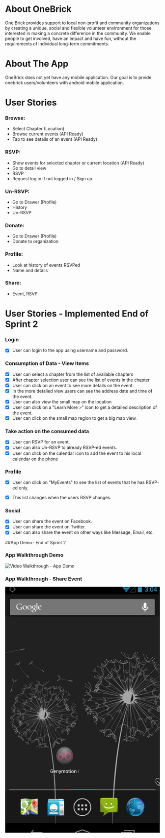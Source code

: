 About OneBrick
===============
One Brick provides support to local non-profit and community organizations by creating a unique, social and flexible volunteer environment for those interested in making a concrete difference in the community. We enable people to get involved, have an impact and have fun, without the requirements of individual long-term commitments.

About The App
==================
OneBrick does not yet have any mobile application. Our goal is to prvide onebrick users/volunteers with android mobile application.




User Stories
==============

### Browse:
* Select Chapter (Location)
* Browse current events (API Ready)
* Tap to see details of an event (API Ready)

### RSVP:
* Show events for selected chapter or current location (API Ready)
* Go to detail view
* RSVP
* Request log in if not logged in / Sign up

### Un-RSVP:
* Go to Drawer (Profile)
* History
* Un-RSVP

### Donate:
* Go to Drawer (Profile)
* Donate to organization

### Profile:
* Look at history of events RSVPed
* Name and details

### Share:
* Event, RSVP

User Stories - Implemented End of Sprint 2
============================================
### Login
* [x] User can login to the app using username and password.

### Consumption of Data - View Items
* [x] User can select a chapter from the list of available chapters
* [x] After chapter selection user can see the list of events in the chapter
* [x] User can click on an event to see more details on the event.
* [x] In the more detailed view users can see the address date and time of the event.
* [x] User can also view the small map on the location
* [x] User can click on a "Learn More >" icon to get a detailed description of the event.
* [x] User can click on the small map region to get a big map view.

### Take action on the consumed data
* [x] User can RSVP for an event. 
* [x] User can also Un-RSVP to already RSVP-ed events.
* [x] User can click on the calendar icon to add the event to his local calendar on the phone

### Profile
* [x] User can click on "MyEvents" to see the list of events that he has RSVP-ed only.
* [x] This list changes when the users RSVP changes.


### Social
* [x] User can share the event on Facebook.
* [x] User can share the event on Twitter.
* [x] User can also share the event on other ways like Message, Email, etc.

##App Demo : End of Sprint 2
### App Walkthrough Demo
![Video Walkthrough - App Demo](OneBrickSprint2.gif)

### App Walkthrough -  Share Event 
![Video Walkthrough - Social Share](OneBrickSprint2_ShareIntents.gif)
